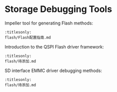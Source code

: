 # Storage Debugging Tools

Impeller tool for generating Flash methods:
```{toctree}
:titlesonly:
flash/Flash配置指南.md
``` 

Introduction to the QSPI Flash driver framework:
```{toctree}
:titlesonly:
flash/待添加.md
```

SD interface EMMC driver debugging methods:
```{toctree}
:titlesonly:
flash/待添加.md
```
